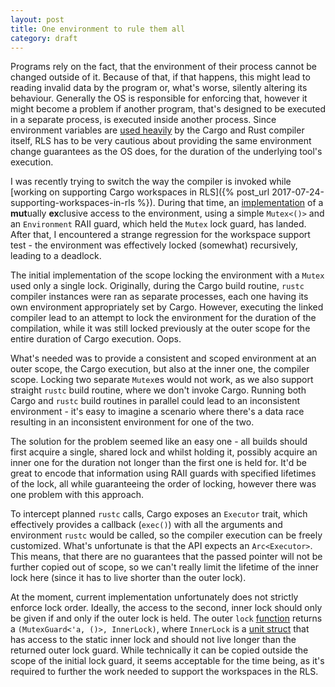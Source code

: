 ```yaml
---
layout: post
title: One environment to rule them all
category: draft
---
```

Programs rely on the fact, that the environment of their process cannot be changed outside of it. Because of that, if that happens, this might lead to reading invalid data by the program or, what's worse, silently altering its behaviour. Generally the OS is responsible for enforcing that, however it might become a problem if another program, that's designed to be executed in a separate process, is executed inside another process. Since environment variables are [used heavily](https://github.com/rust-lang/cargo/blob/master/src/doc/environment-variables.md) by the Cargo and Rust compiler itself, RLS has to be very cautious about providing the same environment change guarantees as the OS does, for the duration of the underlying tool's execution.

I was recently trying to switch the way the compiler is invoked while [working on supporting Cargo workspaces in RLS]({% post_url 2017-07-24-supporting-workspaces-in-rls %}). During that time, an [implementation](https://github.com/rust-lang-nursery/rls/commit/79d659e5699fbf7db5b4819e9a442fb3f550472a#diff-9997203f2de5b62d7810f98eebd0cb72R414) of a  **mut**ually **ex**clusive access to the environment, using a simple `Mutex<()>` and an `Environment` RAII guard, which held the `Mutex` lock guard, has landed. After that, I encountered a strange regression for the workspace support test - the environment was effectively locked (somewhat) recursively, leading to a deadlock.

The initial implementation of the scope locking the environment with a `Mutex` used only a single lock. Originally, during the Cargo build routine, `rustc` compiler instances were ran as separate processes, each one having its own environment appropriately set by Cargo. However, executing the linked compiler lead to an attempt to lock the environment for the duration of the compilation, while it was still locked previously at the outer scope for the entire duration of Cargo execution. Oops.

What's needed was to provide a consistent and scoped environment at an outer scope, the Cargo execution, but also at the inner one, the compiler scope. Locking two separate `Mutex`es would not work, as we also support straight `rustc` build routine, where we don't invoke Cargo. Running both Cargo and `rustc` build routines in parallel could lead to an inconsistent environment - it's easy to imagine a scenario where there's a data race resulting in an inconsistent environment for one of the two.

The solution for the problem seemed like an easy one - all builds should first acquire a single, shared lock and whilst holding it, possibly acquire an inner one for the duration not longer than the first one is held for. It'd be great to encode that information using RAII guards with specified lifetimes of the lock, all while guaranteeing the order of locking, however there was one problem with this approach.

To intercept planned `rustc` calls, Cargo exposes an `Executor` trait, which effectively provides a callback (`exec()`) with all the arguments and environment `rustc` would be called, so the compiler execution can be freely customized. What's unfortunate is that the API expects an `Arc<Executor>`. This means, that there are no guarantees that the passed pointer will not be further copied out of scope, so we can't really limit the lifetime of the inner lock here (since it has to live shorter than the outer lock).

At the moment, current implementation unfortunately does not strictly enforce lock order. Ideally, the access to the second, inner lock should only be given if and only if the outer lock is held. The outer `lock` [function](https://github.com/rust-lang-nursery/rls/blob/master/src/build/environment.rs#L108) returns a `(MutexGuard<'a, ()>, InnerLock)`, where `InnerLock` is a [unit struct](https://github.com/rust-lang-nursery/rls/blob/master/src/build/environment.rs#L119) that has access to the static inner lock and should not live longer than the returned outer lock guard. While technically it can be copied outside the scope of the initial lock guard, it seems acceptable for the time being, as it's required to further the work needed to support the workspaces in the RLS.

